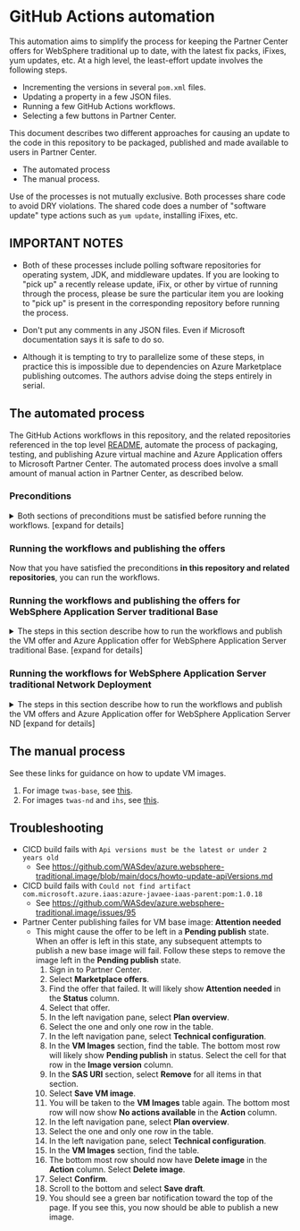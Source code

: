 <!-- Copyright (c) Microsoft Corporation. -->
<!-- Copyright (c) IBM Corporation. -->

# GitHub Actions automation

This automation aims to simplify the process for keeping the Partner Center offers for WebSphere traditional up to date, with the latest fix packs, iFixes, yum updates, etc. At a high level, the least-effort update involves the following steps.

- Incrementing the versions in several `pom.xml` files.
- Updating a property in a few JSON files.
- Running a few GitHub Actions workflows.
- Selecting a few buttons in Partner Center.

This document describes two different approaches for causing an update to the code in this repository to be packaged, published and made available to users in Partner Center.

   - The automated process
   - The manual process.

Use of the processes is not mutually exclusive. Both processes share code to avoid DRY violations.  The shared code does a number of "software update" type actions such as `yum update`, installing iFixes, etc.

## IMPORTANT NOTES

* Both of these processes include polling software repositories for operating system, JDK, and middleware updates. If you are looking to "pick up" a recently release update, iFix, or other by virtue of running through the process, please be sure the particular item you are looking to "pick up" is present in the corresponding repository before running the process.

* Don't put any comments in any JSON files. Even if Microsoft documentation says it is safe to do so.

* Although it is tempting to try to parallelize some of these steps, in practice this is impossible due to dependencies on Azure Marketplace publishing outcomes. The authors advise doing the steps entirely in serial.

## The automated process

The GitHub Actions workflows in this repository, and the related repositories referenced in the top level [README](../README.md), automate the process of packaging, testing, and publishing Azure virtual machine and Azure Application offers to Microsoft Partner Center. The automated process does involve a small amount of manual action in Partner Center, as described below.

### Preconditions

<details>
<summary>Both sections of preconditions must be satisfied before running the workflows. [expand for details]</summary>

Once the preconditions have been satisfied, they remain satisfied unless and until a change is made that would invalidate the set up in some way.

#### 1. Set the GitHub Actions secrets for the repository running the workflows

The recommended way to set the secrets is to run the scripts.  Setting the secrets manually is beyond the scope of this guide.

##### Preconditions for running the scripts to set the secrets

1. Ensure the Azure CLI is installed on a supported UNIX-like environment. See [How to install the Azure CLI](https://learn.microsoft.com/en-us/cli/azure/install-azure-cli). **Sign in to Azure using the Azure CLI**. After installation, sign in to the correct tenant. The actions will create Azure resources in this signed-in tenant.
1. Ensure the GitHub CLI is installed on the same environment as the preceding step. See [Installation](https://cli.github.com/manual/installation). Note: If working on macOS, we highly recommend Homebrew. Visit https://brew.sh/ for instructions on installing Homebrew. **Authenticate to GitHub**. After installation, use `gh auth login` to sign in to GitHub. You'll need a sufficiently empowered `PERSONAL ACCESS TOKEN` for this repository.
1. Clone this repository into the environment from the preceding steps.

##### Setting the secrets

1. cd `.github/workflows`
1. Run the `setup-credentials.sh` script. This will ask you a series of questions and create the necessary GitHub Actions secrets using the `gh` cli. If this script exits successfully, you should be able to run the workflows successfully. If the script does not exit successfully, troubleshoot and resolve the problem before proceeding.
   Note, the script `tear-down-credentials.sh` is the inverse of `setup-credentials.sh`. It deletes any Azure service principals and roles and any GitHub Actions secrets.

#### 2. Set the GitHub Actions secrets for the related repositories

The related repositories referenced in the top level [README](../README.md) have analogous scripts to set up and tear down credentials. The preconditions and invocation for these scripts are the same as in the preceding section.

</details>

### Running the workflows and publishing the offers

Now that you have satisfied the preconditions **in this repository and related repositories**, you can run the workflows.

### Running the workflows and publishing the offers for WebSphere Application Server traditional Base

<details>
<summary>The steps in this section describe how to run the workflows and publish the VM offer and Azure Application offer for WebSphere Application Server traditional Base. [expand for details]</summary>

#### 1. Increment the version of tWAS Base VM offer in the pom.xml

1. Increment the [version](https://github.com/WASdev/azure.websphere-traditional.image/blob/1c1172854376a3917e97c6e1db1325163e93daae/twas-base/pom.xml#L24) of `twas-base/pom.xml`.
1. Push the commit to the branch on which you intend to run the workflow in the next step.

#### 2. Run the workflow for the tWAS Base VM offer

<details>
<summary>Run the workflow to create the tWAS Base VM offer. [expand for details]</summary>

1. Decide on a value for the `imageVersionNumber` parameter. The required syntax for this value is `9.0.YYYYMMDD`. Where `YYYYMMDD` is usually today's date.
1. Visit the [GitHub Actions page for the twas-base CICD workflow](https://github.com/WASdev/azure.websphere-traditional.image/actions/workflows/twas-baseBuild.yml).
1. Select the **Run workflow** dropdown. Enter the value for `imageVersionNumber` under `Provide image version number`
    - Please note that the `imageVersionNumber` must be provided if you want to publish the image to Partner Center. 
    - If you do not provide `imageVersionNumber` value, the workflow will only used for test purpose.    
1. Select **Run workflow**.
1. Observe the execution of the jobs in the workflow.
   - One very important job is **Verify the image**. This job calls another workflow, on the related repository for the Azure Application, but the VM image created by the calling workflow is taken as input to this called workflow.
</details>

If the workflow completes successfully, proceed to the next section. If not, troubleshoot and resolve the problem with guidance from the section on **The manual process** before proceeding.

#### 3. Publish the tWAS Base VM offer in Partner Center

Because the workflow in the preceding section executed successfully, you can assume the VM image is ready to publish in Partner Center.

<details>
<summary>Use Partner Center to publish the VM offer and track to live. [expand for details]</summary>

1. Visit Partner Center at https://partner.microsoft.com/.
1. Sign in to the partner center by selecting the **Partner Center** link in the upper right corner of the page, next to **Search**. You must sign in this way.
1. Select **Marketplace offers**.
1. In the textfield labeled **Search by offer alias and ID**, enter `2023-03-27-twas-single-server-base-image`.
1. Select the one and only row. If you see more than one row, consult with management to see which one to select.
1. In the left navigation panel, select **Plan overview**.
1. On the next page, select the one and only plan.
1. On the next page, in the left navigation panel, select **Technical configuration**.
1. In the **VM Images** section, you should see a row whose **Image version** column is the same as the value of `imageVersionNumber` you entered previously. If you do not see this value, troubleshoot and resolve the problem with guidance from the section on **The manual process** before proceeding.
1. The previously run workflow will have updated the technical configuration. Go to the bottom of the page and select **Review and publish**.
1. On the next page, in the text area, paste the URL to the successful GitHub Actions workflow from the preceding section.
1. Select **Publish**.
1. This should take you back to the Offer overview page, but the progress bar will now be partially filled in.
1. The offer will go through the publishing process. 
1. After some hours or maybe days, the offer will enter "preview" state. In this state, you can manually test the offer. The CI/CD has already done sufficient testing, but you can do more if you like.
1. Select the big **Go Live** button.
1. After some hours, or maybe days, the offer will enter "live" state.
</details>


#### 4. Update the source files in the tWAS Base (aka single-server) Azure Application offer

At this point, the tWAS Base Azure VM offer is live. This same VM offer has been tested with the Azure Application offer, but the source code changes to publish a new iteration of the Azure Application offer have not been updated. 
<details> 
<summary>The steps is this section show how to update the source files to use the new VM offer.</summary>

1. Visit the https://github.com/WASdev/azure.websphere-traditional.singleserver repository.
1. Increment the [version](https://github.com/WASdev/azure.websphere-traditional.singleserver/blob/e278c6fc391179a055b80d8e47e067947c100720/pom.xml#L23) of `pom.xml`.
1. If creating a new Plan, update the `pid` value as described in [How Azure customer usage attribution works in the IBM Partner Center offers](howto-update-pids.md).
1. Edit `src/main/bicep/config.json`.
   1. Change the value of `twasImageVersion` to be the value entered for `imageVersionNumber` previously.
1. Push the commit to the branch on which you intend to run the workflow in the next step.
</details>

#### 5. Run the workflow for the tWAS Base (aka single-server) Azure Application offer

 You can publish the corresponding Azure Application offer that uses that base image.

<details>
<summary>Run the workflow to create the tWAS Base (aka single-server) Azure Application offer. [expand for details]</summary>

1. Visit the https://github.com/WASdev/azure.websphere-traditional.singleserver repository.
1. In that repository, select the **Actions** tab.
1. Select the **Package ARM** workflow.
1. Select the **Run workflow** dropdown.
1. Select **Run workflow**.
1. Observe the execution of the jobs in the workflow.
</details>

If the workflow completes successfully, proceed to the next section. If not, troubleshoot and resolve the problem with guidance from the section on **The manual process** before proceeding.

#### 6. Publish the tWAS Base Azure Application offer in Partner Center

Because the workflow in the preceding section executed successfully, you can assume the Azure Application offer is ready to publish in Partner Center.

<details>
<summary>Use Partner Center to publish the Azure Application offer and track to live. [expand for details]</summary>

1. Visit Partner Center at https://partner.microsoft.com/.
1. Sign in to the partner center by selecting the **Partner Center** link in the upper right corner of the page, next to **Search**. You must sign in this way.
1. Select **Marketplace offers**.
1. In the textfield labeled **Search by offer alias and ID**, enter `2022-01-07-twas-base-single-server`.
1. Select the one and only row. If you see more than one row, consult with management to see which one to select.
1. In the left navigation panel, select **Plan overview**.
1. On the next page, select the one and only plan.
1. On the next page, in the left navigation panel, select **Technical configuration**.
1. The previously run workflow will have updated the technical configuration. Select **Review and publish**.
1. On the next page, in the text area, paste the URL to the successful GitHub Actions workflow from the preceding section.
1. Select **Publish**.
1. This should take you back to the Offer overview page, but the progress bar will now be partially filled in.
1. The offer will go through the publishing process. 
1. After some hours or maybe days, the offer will enter "preview" state. In this state, you can manually test the offer. The CI/CD has already done sufficient testing, but you can do more if you like.
1. Select the big **Go Live** button.
1. After some hours, or maybe days, the offer will enter "live" state.
</details>

#### 7. Cleanup test resources
https://github.com/WASdev/azure.websphere-traditional.image/blob/main/docs/howto-cleanup-after-image-published.md#find-out-the-storage-account-from-azure-portal

</details>

### Running the workflows for WebSphere Application Server traditional Network Deployment

<details>
<summary>The steps in this section describe how to run the workflows and publish the VM offers and Azure Application offer for WebSphere Application Server ND [expand for details]</summary>

<details> <!-- subsection about VM offers that are used in the tWAS ND (aka cluster) Azure Application offer -->
<summary>The steps in this subsection show how to run the workflows and publish the VM offers. [expand for details]</summary>

#### 1. Increment the version of ihs VM offer in the pom.xml

1. Increment the [version](https://github.com/WASdev/azure.websphere-traditional.image/blob/1c1172854376a3917e97c6e1db1325163e93daae/ihs/pom.xml#L24) of `ihs/pom.xml`.
1. Push the commit to the branch on which you intend to run the workflow in subsequent steps.

#### 2. Increment the version of tWAS ND VM offer in the pom.xml

1. Increment the [version](https://github.com/WASdev/azure.websphere-traditional.image/blob/1c1172854376a3917e97c6e1db1325163e93daae/twas-nd/pom.xml#L24) of `twas-nd/pom.xml`.
1. Push the commit to the branch on which you intend to run the workflow in subsequent steps.

#### 3. Run the workflow for the ihs VM offer

<details>
<summary>Run the workflow to create the IHS VM offer. [expand for details]</summary>

1. Decide on a value for the `imageVersionNumber` parameter. The required syntax for this value is `9.0.YYYYMMDD`. Where `YYYYMMDD` is usually today's date.
1. Visit the [GitHub Actions page for the workflow](https://github.com/WASdev/azure.websphere-traditional.image/actions/workflows/ihsBuild.yml).
1. The remaining steps are the same as in the section **Run the workflow for the tWAS Base VM offer**.
</details>

If the workflow completes successfully, proceed to the next section. If not, troubleshoot and resolve the problem with guidance from the section on **The manual process** before proceeding.

#### 4. Run the workflow for the tWAS ND VM offer

<details>
<summary>Run the workflow to create the tWAS ND VM offer. [expand for details]</summary>

1. Decide on a value for the `imageVersionNumber` parameter. The required syntax for this value is `9.0.YYYYMMDD`. Where `YYYYMMDD` is usually today's date.
1. Visit the [GitHub Actions page for the workflow](https://github.com/WASdev/azure.websphere-traditional.image/actions/workflows/twas-ndBuild.yml).
1. The remaining steps are the same as in the section **Run the workflow for the tWAS Base VM offer**.
</details>

If the workflow completes successfully, proceed to the next section. If not, troubleshoot and resolve the problem with guidance from the section on **The manual process** before proceeding.

#### 5. Publish the offers in Partner Center

Because the workflows in the preceding sections executed successfully, you can assume the VM images are ready to publish in Partner Center.

<details>
<summary>Use Partner Center to publish the VM offers for IHS and tWAS ND and track to live. [expand for details]</summary>

1. Visit Partner Center at https://partner.microsoft.com/.
1. Sign in to the partner center by selecting the **Partner Center** link in the upper right corner of the page, next to **Search**. You must sign in this way.
1. Select **Marketplace offers**.
1. In the textfield labeled **Search by offer alias and ID**, enter `2023-03-27-ihs-base-image`.
1. Select the one and only row. If you see more than one row, consult with management to see which one to select.
1. In the left navigation panel, select **Plan overview**.
1. On the next page, select the one and only plan.
1. On the next page, in the left navigation panel, select **Technical configuration**.
1. In the **VM Images** section, you should see a row whose **Image version** column is the same as the value of `imageVersionNumber` you entered previously **for IHS and for tWAS ND**. If you do not see this value, troubleshoot and resolve the problem with guidance from the section on **The manual process** before proceeding.
1. The previously run workflow will have updated the technical configuration. Go to the bottom of the page and select **Review and publish**.
1. On the next page, in the text area, paste the URL to the successful GitHub Actions workflow from the preceding section.
1. Select **Publish**.
1. This should take you back to the Offer overview page, but the progress bar will now be partially filled in.
1. The offer will go through the publishing process.
1. Return to the **Marketplace offers | Overview** page by selecting **Marketplace offers** in the breadcrumb navigation in the top left of the screen.
1. Return to step 4, but enter `2023-03-27-twas-cluster-base-image` in the textfield. Continue the remaining steps up to and including 14. Be sure to use the correct `imageVersionNumber` value for tWAS ND.
1. After some hours or maybe days, the offers will enter "preview" state. In this state, you can manually test the offer. The CI/CD has already done sufficient testing, but you can do more if you like.
1. For each of the two offers you published previously, select the big **Go Live** button.
1. After some hours, or maybe days, the offer will enter "live" state.
</details>
</details> <!-- subsection about VM offers that are used in the tWAS ND (aka cluster) Azure Application offer -->

<details> <!-- subsection about VM offers that are used in the tWAS ND (aka cluster) Azure Application offer -->
<summary>The steps in this subsection show how to run the workflows and publish the Azure Application offer that uses the VM offers from the preceding section. [expand for details]</summary>

#### 6. Update the source files in the tWAS ND (aka cluster) Azure Application offer

At this point, the tWAS ND and IHS Azure VM offers are live. These same VM offers have already been tested via CI/CD with the Azure Application offer, but the source code changes to publish a new iteration of the Azure Application offer have not been updated. 

<details>
<summary>The steps is this section show how to update the source files to use the new VM offer.</summary>

1. Visit the https://github.com/WASdev/azure.websphere-traditional.cluster repository.
1. Increment the [version](https://github.com/WASdev/azure.websphere-traditional.cluster/blob/6c44116a2bd0358725a2d714bb3c8d0d02cae320/pom.xml#L24) of `pom.xml`.
1. If creating a new Plan, update the `pid` value as described in [How Azure customer usage attribution works in the IBM Partner Center offers](howto-update-pids.md).
1. Edit `src/main/bicep/config.json`.
   1. Change the value of `ihsImageVersion` to be the value entered for `imageVersionNumber` when you created the IHS image previously.
   1. Change the value of `twasNdImageVersion` to be the value entered for `imageVersionNumber` when you created the tWAS ND image previously.
1. Push the commit to the branch on which you intend to run the workflow in the next step.
</details>

#### 7. Run the workflow for the tWAS ND (aka cluster) Azure Application offer

 You can publish the corresponding Azure Application offer that uses the base images for IHS and tWAS ND.

<details>
<summary>Run the workflow to create the tWAS ND (aka cluster) Azure Application offer. [expand for details]</summary>

1. Visit the https://github.com/WASdev/azure.websphere-traditional.cluster repository.
1. In that repository, select the **Actions** tab.
1. Select the **Package ARM** workflow.
1. Select the **Run workflow** dropdown.
1. Select **Run workflow**.
1. Observe the execution of the jobs in the workflow.
</details>

If the workflow completes successfully, proceed to the next section. If not, troubleshoot and resolve the problem with guidance from the section on **The manual process** before proceeding.



#### 8. Publish the tWAS ND Azure Application offer in Partner Center

Because the workflow in the preceding section executed successfully, you can assume the Azure Application offer is ready to publish in Partner Center.

<details>
<summary>Use Partner Center to publish the Azure Application offer and track to live. [expand for details]</summary>

1. Visit Partner Center at https://partner.microsoft.com/.
1. Sign in to the partner center by selecting the **Partner Center** link in the upper right corner of the page, next to **Search**. You must sign in this way.
1. Select **Marketplace offers**.
1. In the textfield labeled **Search by offer alias and ID**, enter `2021-04-08-twas-cluster`.
1. There may be more than one row. Select the one in the whose **Offer type** is **Azure Application**. If you see more than one row with type **Azure Application**, consult with management to see which one to select.
1. In the left navigation panel, select **Plan overview**.
1. On the next page, select the one and only plan.
1. On the next page, in the left navigation panel, select **Technical configuration**.
1. The previously run workflow will have updated the technical configuration. Select **Review and publish**.
1. On the next page, in the text area, paste the URL to the successful GitHub Actions workflow from the preceding section.
1. Select **Publish**.
1. This should take you back to the Offer overview page, but the progress bar will now be partially filled in.
1. The offer will go through the publishing process. 
1. After some hours or maybe days, the offer will enter "preview" state. In this state, you can manually test the offer. The CI/CD has already done sufficient testing, but you can do more if you like.
1. Select the big **Go Live** button.
1. After some hours, or maybe days, the offer will enter "live" state.
</details>

#### 9. Cleanup test resources
https://github.com/WASdev/azure.websphere-traditional.image/blob/main/docs/howto-cleanup-after-image-published.md#find-out-the-storage-account-from-azure-portal

</details>

</details>

## The manual process

See these links for guidance on how to update VM images.

1. For image `twas-base`, see [this](https://github.com/WASdev/azure.websphere-traditional.singleserver/blob/main/docs/howto-update-for-was-fixpack.md#updating-the-image).
1. For images `twas-nd` and `ihs`, see [this](https://github.com/WASdev/azure.websphere-traditional.cluster/blob/main/docs/howto-update-for-was-fixpack.md#updating-the-image).

## Troubleshooting

- CICD build fails with `Api versions must be the latest or under 2 years old`
   - See https://github.com/WASdev/azure.websphere-traditional.image/blob/main/docs/howto-update-apiVersions.md
- CICD build fails with `Could not find artifact com.microsoft.azure.iaas:azure-javaee-iaas-parent:pom:1.0.18`
   - See https://github.com/WASdev/azure.websphere-traditional.image/issues/95
- Partner Center publishing failes for VM base image: **Attention needed**
   - This might cause the offer to be left in a **Pending publish** state. When an offer is left in this state, any subsequent attempts to publish a new base image will fail. Follow these steps to remove the image left in the **Pending publish** state.
      1. Sign in to Partner Center.
      1. Select **Marketplace offers**.
      1. Find the offer that failed. It will likely show **Attention needed** in the **Status** column.
      1. Select that offer.
      1. In the left navigation pane, select **Plan overview**.
      1. Select the one and only one row in the table.
      1. In the left navigation pane, select **Technical configuration**.
      1. In the **VM Images** section, find the table. The bottom most row will likely show **Pending publish** in status.  Select the cell for that row in the **Image version** column.
      1. In the **SAS URI** section, select **Remove** for all items in that section.
      1. Select **Save VM image**.
      1. You will be taken to the **VM Images** table again. The bottom most row will now show **No actions available** in the **Action** column.
      1. In the left navigation pane, select **Plan overview**.
      1. Select the one and only one row in the table.
      1. In the left navigation pane, select **Technical configuration**.
      1. In the **VM Images** section, find the table.
      1. The bottom most row should now have **Delete image** in the **Action** column. Select **Delete image**.
      1. Select **Confirm**.
      1. Scroll to the bottom and select **Save draft**.
      1. You should see a green bar notification toward the top of the page. If you see this, you now should be able to publish a new image.
